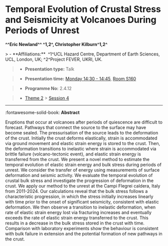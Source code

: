 # Temporal Evolution of Crustal Stress and Seismicity at Volcanoes During Periods of Unrest

**^^Eric Newland^^ ^1,2^, Christopher Kilburn^1,2^**

<!-- more -->> - **Affiliations:**  ^1^UCL Hazard Centre, Department of Earth Sciences, UCL, London, UK; ^2^Project FEVER, UKRI, UK. 

> - **Presentation type:** Talk

> - **Presentation time:** [Monday 14:30 - 14:45](../sessions_comparison.md#__tabbed_1_2), [Room S160](../maps_venue.md#__tabbed_1_2)

> - **Programme No:** 2.4.12

> - [Theme 2](../theme2.md) > [Session 4](../sessions/session-2-4.md)

--- 

:fontawesome-solid-book: **Abstract**

Eruptions that occur at volcanoes after periods of quiescence are difficult to forecast. Pathways that connect the source to the surface may have become sealed. The pressurisation of the source leads to the deformation of the crust. Initially the crust deforms elastically, strain is accommodated via ground movement and elastic strain energy is stored to the crust. Then, the deformation transitions to inelastic where strain is accommodated via brittle failure (volcano-tectonic event), and elastic strain energy is transferred from the crust. We present a novel method to estimate the temporal evolution of elastic strain energy and bulk stress during periods of unrest. We consider the transfer of energy using measurements of surface deformation and seismic activity. We evaluate the temporal evolution of crustal bulk stress and investigate the progression of deformation in the crust. We apply our method to the unrest at the Campi Flegrei caldera, Italy from 2011-2024. Our calculations reveal that the bulk stress follows a characteristic progression, in which the stress initially increases linearly with time prior to the onset of significant seismicity, consistent with elastic deformation. We then observe a transition to inelastic deformation, when rate of elastic strain energy lost via fracturing increases and eventually exceeds the rate of elastic strain energy transferred to the crust. This results in a decrease in the bulk stress stored in the crust with time. Comparison with laboratory experiments show the behaviour is consistent with bulk failure in extension and the potential formation of new pathways in the crust.

